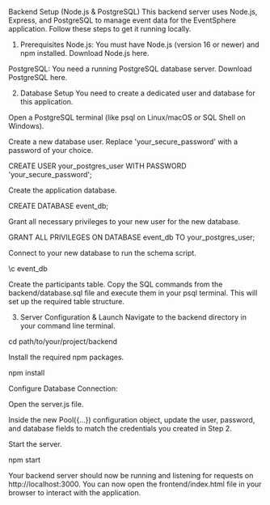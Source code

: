 Backend Setup (Node.js & PostgreSQL)
This backend server uses Node.js, Express, and PostgreSQL to manage event data for the EventSphere application. Follow these steps to get it running locally.

1. Prerequisites
Node.js: You must have Node.js (version 16 or newer) and npm installed. Download Node.js here.

PostgreSQL: You need a running PostgreSQL database server. Download PostgreSQL here.

2. Database Setup
You need to create a dedicated user and database for this application.

Open a PostgreSQL terminal (like psql on Linux/macOS or SQL Shell on Windows).

Create a new database user. Replace 'your_secure_password' with a password of your choice.

CREATE USER your_postgres_user WITH PASSWORD 'your_secure_password';

Create the application database.

CREATE DATABASE event_db;

Grant all necessary privileges to your new user for the new database.

GRANT ALL PRIVILEGES ON DATABASE event_db TO your_postgres_user;

Connect to your new database to run the schema script.

\c event_db

Create the participants table. Copy the SQL commands from the backend/database.sql file and execute them in your psql terminal. This will set up the required table structure.

3. Server Configuration & Launch
Navigate to the backend directory in your command line terminal.

cd path/to/your/project/backend

Install the required npm packages.

npm install

Configure Database Connection:

Open the server.js file.

Inside the new Pool({...}) configuration object, update the user, password, and database fields to match the credentials you created in Step 2.

Start the server.

npm start

Your backend server should now be running and listening for requests on http://localhost:3000. You can now open the frontend/index.html file in your browser to interact with the application.